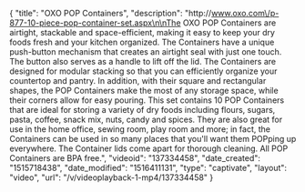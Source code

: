 {
    "title": "OXO POP Containers",
    "description": "http:\/\/www.oxo.com\/p-877-10-piece-pop-container-set.aspx\n\nThe OXO POP Containers are airtight, stackable and space-efficient, making it easy to keep your dry foods fresh and your kitchen organized. The Containers have a unique push-button mechanism that creates an airtight seal with just one touch. The button also serves as a handle to lift off the lid. The Containers are designed for modular stacking so that you can efficiently organize your countertop and pantry. In addition, with their square and rectangular shapes, the POP Containers make the most of any storage space, while their corners allow for easy pouring. This set contains 10 POP Containers that are ideal for storing a variety of dry foods including flours, sugars, pasta, coffee, snack mix, nuts, candy and spices. They are also great for use in the home office, sewing room, play room and more; in fact, the Containers can be used in so many places that you'll want them POPping up everywhere. The Container lids come apart for thorough cleaning. All POP Containers are BPA free.",
    "videoid": "137334458",
    "date_created": "1515718438",
    "date_modified": "1516411131",
    "type": "captivate",
    "layout": "video",
    "url": "\/v\/videoplayback-1-mp4\/137334458"
}